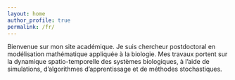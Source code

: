```yaml
---
layout: home
author_profile: true
permalink: /fr/
---
```


Bienvenue sur mon site académique. Je suis chercheur postdoctoral en modélisation mathématique appliquée à la biologie. Mes travaux portent sur la dynamique spatio-temporelle des systèmes biologiques, à l’aide de simulations, d’algorithmes d’apprentissage et de méthodes stochastiques.
